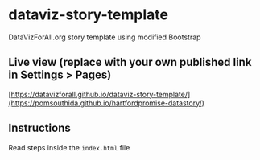 # dataviz-story-template
DataVizForAll.org story template using modified Bootstrap

## Live view (replace with your own published link in Settings > Pages)
[https://datavizforall.github.io/dataviz-story-template/](https://pomsouthida.github.io/hartfordpromise-datastory/)

## Instructions
Read steps inside the `index.html` file
